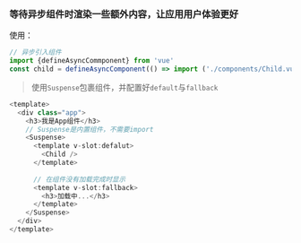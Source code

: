 ### 等待异步组件时渲染一些额外内容，让应用用户体验更好
使用：
```js
// 异步引入组件
import {defineAsyncCommponent} from 'vue'
const child = defineAsyncComponent(() => import ('./components/Child.vue'))
```
> 使用`Suspense`包裹组件，并配置好`default`与`fallback`
```js
<template>
  <div class="app">
	<h3>我是App组件</h3>
	// Suspense是内置组件，不需要import
	<Suspense>
	  <template v-slot:defalut>
		<Child />
	  </template>
	  
	  // 在组件没有加载完成时显示
	  <template v-slot:fallback>
		<h3>加载中...</h3>
	  </template>
	</Suspense>
  </div>
</template>
```
